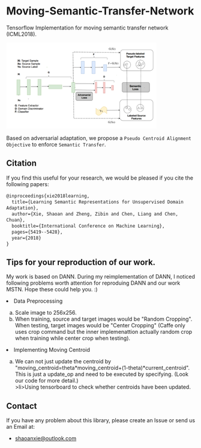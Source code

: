 # Moving-Semantic-Transfer-Network



Tensorflow Implementation for moving semantic transfer network (ICML2018).

<img src="introduction/mstn_network.PNG" width=400 />

Based on adversarial adaptation, we propose a `Pseudo Centroid Alignment Objective` to enforce `Semantic Transfer`.

## Citation
If you find this useful for your research, we would be pleased if you cite the following papers:

```
@inproceedings{xie2018learning,
  title={Learning Semantic Representations for Unsupervised Domain Adaptation},
  author={Xie, Shaoan and Zheng, Zibin and Chen, Liang and Chen, Chuan},
  booktitle={International Conference on Machine Learning},
  pages={5419--5428},
  year={2018}
}
```

## Tips for your reproduction of our work.

My work is based on DANN. During my reimplementation of DANN, I noticed following problems worth attention for reproduing DANN and our work MSTN. Hope these could help you. :)

<li> Data Preprocessing </li>
<ol type="a">
<li> Scale image to 256x256. </li> 
<li >When training, source and target images would be "Random Cropping". When testing, target images would be "Center Cropping" (Caffe only uses crop command but the inner implemenattion actually random crop when training while center crop when testing). </li>
</ol>

<li> Implementing Moving Centroid </li>
<ol type="a">
<li>We can not just update the centroid by "moving_centroid=theta*moving_centroid+(1-theta)*current_centroid". This is just a update_op and need to be executed by specifying. (Look our code for more detail.)</li>
>li>Using tensorboard to check whether centroids have been updated.</li>
</ol>




## Contact
If you have any problem about this library, please create an Issue or send us an Email at:
- shaoanxie@outlook.com
